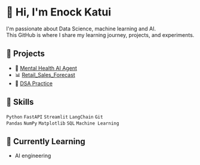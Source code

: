 # 👋 Hi, I'm Enock Katui

I'm passionate about Data Science, machine learning and AI.  
This GitHub is where I share my learning journey, projects, and experiments.

## 🚀 Projects
- 🤖 [Mental Health AI Agent](https://github.com/poip-boop/mental_health_AI_Agent)
- 📊 [Retail_Sales_Forecast](https://github.com/poip-boop/retail-sales-forecasting)
- 🧠 [DSA Practice](https://github.com/poip-boop/DSA)

## 💼 Skills
`Python` `FastAPI` `Streamlit` `LangChain` `Git`  
`Pandas` `NumPy` `Matplotlib` `SQL` `Machine Learning`

## 🌱 Currently Learning
- AI engineering
<!--
**poip-boop/poip-boop** is a ✨ _special_ ✨ repository because its `README.md` (this file) appears on your GitHub profile.

Here are some ideas to get you started:

- 🔭 I’m currently working on ...
- 🌱 I’m currently learning ...
- 👯 I’m looking to collaborate on ...
- 🤔 I’m looking for help with ...
- 💬 Ask me about ...
- 📫 How to reach me: ...
- 😄 Pronouns: ...
- ⚡ Fun fact: ...
-->
